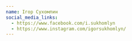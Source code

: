 ```yaml
---
name: Ігор Сухомлин
social_media_links:
  - https://www.facebook.com/i.sukhomlyn
  - https://www.instagram.com/igorsukhomlyn/
---
```

